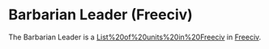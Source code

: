 # Barbarian Leader (Freeciv)

The Barbarian Leader is a [List%20of%20units%20in%20Freeciv](unit) in [Freeciv](Freeciv).